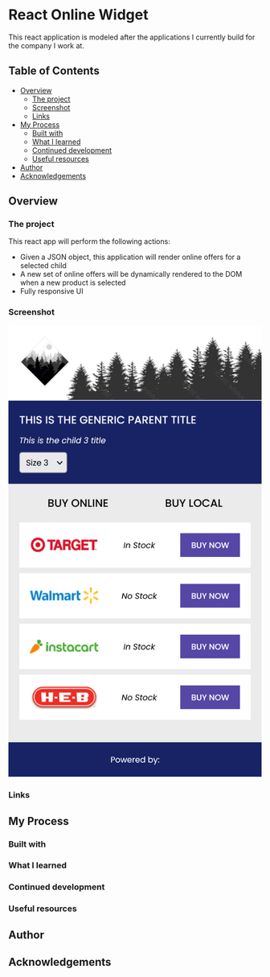 # React Online Widget

This react application is modeled after the applications I currently build for the company I work at.

## Table of Contents

- [Overview](#overview)
  - [The project](#the-project)
  - [Screenshot](#screenshot)
  - [Links](#links)
- [My Process](#my-process)
  - [Built with](#built-with)
  - [What I learned](#what-i-learned)
  - [Continued development](#continued-development)
  - [Useful resources](#useful-resources)
- [Author](#author)
- [Acknowledgements](#acknowledgements)

## Overview

### The project

This react app will perform the following actions:

- Given a JSON object, this application will render online offers for a selected child
- A new set of online offers will be dynamically rendered to the DOM when a new product is selected
- Fully responsive UI

### Screenshot

![react-app-screenshot](./react-app-screenshot.png)

### Links

## My Process

### Built with

### What I learned

### Continued development

### Useful resources

## Author

## Acknowledgements
